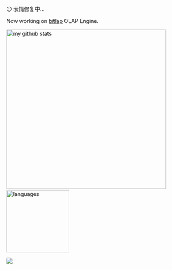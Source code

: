 
<!--
**IceMimosa/IceMimosa** is a ✨ _special_ ✨ repository because its `README.md` (this file) appears on your GitHub profile.

Here are some ideas to get you started:

- 🔭 I’m currently working on ...
- 🌱 I’m currently learning ...
- 👯 I’m looking to collaborate on ...
- 🤔 I’m looking for help with ...
- 💬 Ask me about ...
- 📫 How to reach me: ...
- 😄 Pronouns: ...
- ⚡ Fun fact: ...
### Hi there 👋
-->

😶 表情修复中...

Now working on [bitlap](https://github.com/bitlap/bitlap) OLAP Engine.

<!-- My GitHub stats -->
<p align="left">
  <img src="https://github-readme-stats.vercel.app/api?username=IceMimosa&show_icons=true&theme=tokyonight" alt="my github stats" width="420"/>&nbsp;
  <img src="https://github-readme-stats.vercel.app/api/top-langs/?username=IceMimosa&layout=compact&theme=tokyonight" alt="languages" height="165" />
</p>

[![](https://komarev.com/ghpvc/?username=IceMimosa)](http://patamon.me)
